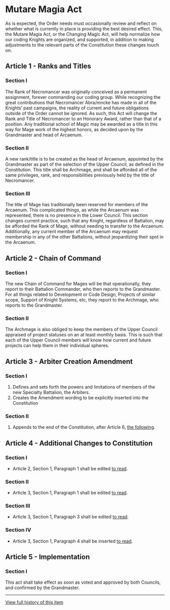 [Bill number: 7-101]: #
[Author: Grandmaster Gryph667]: #
[Proposed Date: 4/26/2019]: #
[Passed Date: 5/12/2019]: #

# Mutare Magia Act
As is expected, the Order needs must occasionally review and reflect on whether what is currently in place is providing the best desired effect. This, the Mutare Magia Act, or the Changing Magic Act, will help normalize how our coding Knights are organized, and supported, in addition to making adjustments to the relevant parts of the Constitution these changes touch on.

## Article 1 - Ranks and Titles
### Section I
The Rank of Necromancer was originally conceived as a permanent assignment, forever commanding our coding group. While recognizing the great contributions that Necromancer Abra/mncke has made in all of the Knights’ past campaigns, the reality of current and future obligations outside of the Order cannot be ignored. As such, this Act will change the Rank and Title of Necromancer to an Honorary Award, rather than that of a position. Any traditional school of Magic may be awarded as a title in this way for Mage work of the highest honors, as decided upon by the Grandmaster and head of Arcaenum.

### Section II
A new rank/title is to be created as the head of Arcaenum, appointed by the Grandmaster as part of the selection of the Upper Council, as defined in the Constitution. This title shall be Archmage, and shall be afforded all of the same privileges, rank, and responsibilities previously held by the title of Necromancer.

### Section III
The title of Mage has traditionally been reserved for members of the Arcaenum. This complicated things, as while the Arcaenum was represented, there is no presence in the Lower Council. This section changes current practice, such that any Knight, regardless of Battalion, may be afforded the Rank of Mage, without needing to transfer to the Arcaenum. Additionally, any current member of the Arcaenum may request membership in any of the other Battalions, without jeopardizing their spot in the Arcaenum.

## Article 2 - Chain of Command
### Section I
The new Chain of Command for Mages will be that operationally, they report to their Battalion Commander, who then reports to the Grandmaster. For all things related to Development or Code Design, Projects of similar scope, Support of Knight Systems, etc, they report to the Archmage, who reports to the Grandmaster.

### Section II
The Archmage is also obliged to keep the members of the Upper Council appraised of project statuses on an at least monthly basis. This is such that each of the Upper Council members will know how current and future projects can help them in their individual spheres.

## Article 3 - Arbiter Creation Amendment
### Section I
1. Defines and sets forth the powers and limitations of members of the new Specialty Battalion, the Arbiters.
2. Creates the Amendment wording to be explicitly inserted into the Constitution

### Section II
1. Appends to the end of the Constitution, after Article 6, [the following](../Statutes/Constitution.md#amendment-1).

## Article 4 - Additional Changes to Constitution
### Section I
* Article 2, Section 1, Paragraph 1 shall be edited [to read](../Statutes/Constitution.md#section-1-1).

### Section II
* Article 3, Section 1, Paragraph 1 shall be edited [to read](../Statutes/Constitution.md#section-1-2).

### Section III
* Article 3, Section 1, Paragraph 3 shall be edited [to read](../Statutes/Constitution.md#section-1-2).

### Section IV
* Article 3, Section 1, Paragraph 4 shall be inserted [to read](../Statutes/Constitution.md#section-1-2).

## Article 5 - Implementation
### Section I
This act shall take effect as soon as voted and approved by both Councils, and confirmed by the Grandmaster.

---
[View full history of this item](https://github.com/Szeraax/Legislature/commits/main/Laws/7-101%20Mutare%20Magia%20Act.md)

